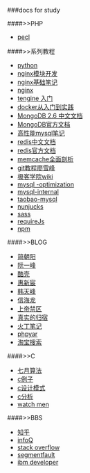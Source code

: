 ###docs for study

####>>PHP
*   [pecl](https://pecl.php.net/packages.php)

####>>系列教程
* [python](http://www.liaoxuefeng.com/wiki/001374738125095c955c1e6d8bb493182103fac9270762a000) 
* [nginx模块开发](http://www.cnblogs.com/leoo2sk/archive/2011/04/19/nginx-module-develop-guide.html)
* [nginx基础笔记](http://www.wklken.me/posts/2013/11/23/nginx-base.html)
* [nginx](https://www.nginx.com/resources/wiki/)
* [tengine 入门](http://tengine.taobao.org/book/)
* [docker从入门到实践](http://yeasy.gitbooks.io/docker_practice/content/index.html)
* [MongoDB 2.6 中文文档](http://docs.mongoing.com/manual-zh/)
* [MongoDB官方文档](https://docs.mongodb.org/manual/)
* [高性能mysql笔记](http://blog.csdn.net/ohmygirl/article/category/1184801)
* [redis中文文档](http://www.redis.cn/documentation.html)
* [redis官方文档](http://redis.io/)
* [memcache全面剖析](http://blog.charlee.li/memcached-pdf/)
* [git教程廖雪峰](http://www.liaoxuefeng.com/wiki/0013739516305929606dd18361248578c67b8067c8c017b000)
* [极客学院wiki](http://wiki.jikexueyuan.com/)
* [mysql -optimization](http://dev.mysql.com/doc/refman/5.6/en/optimization.html)
* [mysql-internal](http://dev.mysql.com/doc/internals/en/)
* [taobao-mysql](http://mysql.taobao.org/index.php?title=%E8%B5%84%E6%96%99%E5%85%B1%E4%BA%AB)
* [nunjucks](http://mozilla.github.io/nunjucks/cn/templating.html)
* [sass](http://www.w3cplus.com/sassguide/syntax.html)
* [requireJs](http://www.requirejs.cn/)
* [npm](https://docs.npmjs.com/getting-started/what-is-npm)


####>>BLOG
* [简朝阳](http://isky000.com/articles)
* [阮一峰](http://www.ruanyifeng.com/blog/archives.html)
* [酷壳](http://coolshell.cn/)
* [惠新宸](http://www.laruence.com/)
* [韩天峰](http://rango.swoole.com/)
* [信海龙](http://www.bo56.com/)
* [上帝禁区](http://blog.csdn.net/a600423444/article/category/734217/3)
* [真实的归宿](http://blog.csdn.net/hguisu)
* [火丁笔记](http://huoding.com/)
* [phpyar](http://wenjun.org/category/php/page/2)
* [淘宝搜索](http://www.searchtb.com/)

####>>C
* [七月算法](http://julyedu.com/course/index/category/algorithm.html)
* [c例子](http://blog.csdn.net/shanzhizi/article/category/781012)
* [c设计模式](http://blog.csdn.net/feixiaoxing/article/category/951264)
* [c分析](http://kenby.iteye.com/category/176143)
* [watch men](http://www.watchmen.cn/portal.php)

####>>BBS
* [知乎](http://www.zhihu.com/)
* [infoQ](http://www.infoq.com/cn/)
* [stack overflow](http://stackoverflow.com/)
* [segmentfault](http://segmentfault.com/)
* [ibm developer](http://www.ibm.com/developerworks/cn/topics/)
